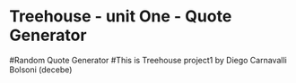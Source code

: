 # Treehouse - unit One - Quote Generator
#Random Quote Generator #This is Treehouse project1 by Diego Carnavalli Bolsoni (decebe)
